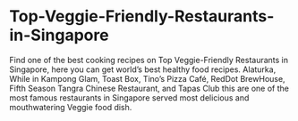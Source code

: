 # Top-Veggie-Friendly-Restaurants-in-Singapore
Find one of the best cooking recipes on Top Veggie-Friendly Restaurants in Singapore, here you can get world’s best healthy food recipes. Alaturka, While in Kampong Glam, Toast Box, Tino’s Pizza Café, RedDot BrewHouse, Fifth Season Tangra Chinese Restaurant, and Tapas Club this are one of the most famous restaurants in Singapore served most delicious and mouthwatering Veggie food dish.

